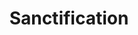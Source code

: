 ---
layout: default
title: Sanctification 
nav_order: 6
parent: Farsight
has_children: true
has_toc: true
---
